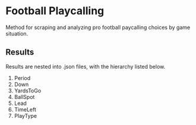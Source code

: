 # Football Playcalling
Method for scraping and analyzing pro football paycalling choices by game situation.


## Results

Results are nested into .json files, with the hierarchy listed below. 

1.  Period
2.  Down
3.  YardsToGo
4.  BallSpot
5.  Lead
6.  TimeLeft
7.  PlayType
